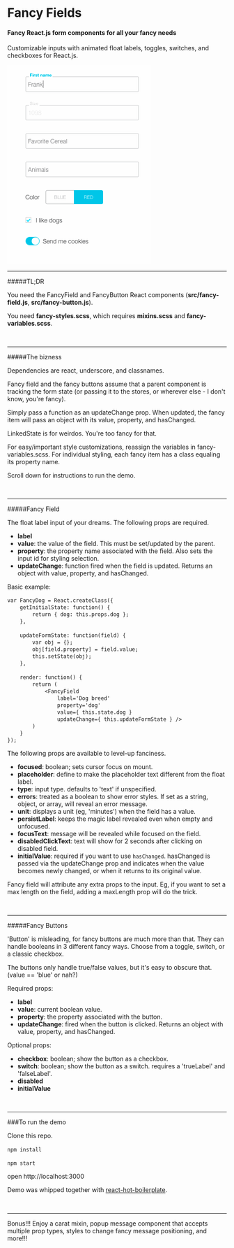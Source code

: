 
# Fancy Fields

#### Fancy React.js form components for all your fancy needs

Customizable inputs with animated float labels, toggles, switches, and checkboxes for React.js.

![image](https://raw.githubusercontent.com/emmya/fancy-fields/master/src/images/fancyexample2.gif)


---

#####TL;DR

You need the FancyField and FancyButton React components (**src/fancy-field.js**, **src/fancy-button.js**).

You need **fancy-styles.scss**, which requires **mixins.scss** and **fancy-variables.scss**. 


<br>

---

#####The bizness

Dependencies are react, underscore, and classnames.

Fancy field and the fancy buttons assume that a parent component is tracking the form state (or passing it to the stores, or wherever else - I don't know, you're fancy).

Simply pass a function as an updateChange prop. When updated, the fancy item will pass an object with its value, property, and hasChanged. 

LinkedState is for weirdos. You're too fancy for that. 

For easy/important style customizations, reassign the variables in fancy-variables.scss.  For individual styling, each fancy item has a class equaling its property name. 

Scroll down for instructions to run the demo.

<br>

---

#####Fancy Field

The float label input of your dreams. The following props are required.

- **label**
- **value**: the value of the field. This must be set/updated by the parent.
- **property**: the property name associated with the field. Also sets the input id for styling selection.
- **updateChange**: function fired when the field is updated. Returns an object with value, property, and hasChanged.

Basic example:

```
var FancyDog = React.createClass({
    getInitialState: function() {
        return { dog: this.props.dog };
    },

    updateFormState: function(field) {
        var obj = {};
        obj[field.property] = field.value;
        this.setState(obj);
    },

    render: function() {
        return (
            <FancyField 
                label='Dog breed' 
                property='dog'
                value={ this.state.dog }
                updateChange={ this.updateFormState } />
        )
    }
});
```


The following props are available to level-up fanciness.

- **focused**: boolean; sets cursor focus on mount.
- **placeholder**: define to make the placeholder text different from the float label.
- **type**: input type. defaults to 'text' if unspecified.
- **errors**: treated as a boolean to show error styles. If set as a string, object, or array, will reveal an error message.
- **unit**: displays a unit (eg, 'minutes') when the field has a value.
- **persistLabel**: keeps the magic label revealed even when empty and unfocused.
- **focusText**: message will be revealed while focused on the field.
- **disabledClickText**: text will show for 2 seconds after clicking on disabled field.
- **initialValue**: required if you want to use ```hasChanged```. hasChanged is passed via the updateChange prop and indicates when the value becomes newly changed, or when it returns to its original value.

Fancy field will attribute any extra props to the input. Eg, if you want to set a max length on the field, adding a maxLength prop will do the trick.

<br>

---


#####Fancy Buttons

'Button' is misleading, for fancy buttons are much more than that. They can handle booleans in 3 different fancy ways. Choose from a toggle, switch, or a classic checkbox.

The buttons only handle true/false values, but it's easy to obscure that. (value == 'blue' or nah?)

Required props:

- **label**
- **value**: current boolean value.
- **property**: the property associated with the button.
- **updateChange**: fired when the button is clicked. Returns an object with value, property, and hasChanged.

Optional props:

- **checkbox**: boolean; show the button as a checkbox.
- **switch**: boolean; show the button as a switch. requires a 'trueLabel' and 'falseLabel'.
- **disabled**
- **initialValue**

<br>

---

###To run the demo

Clone this repo.

```npm install```

```npm start```

open http://localhost:3000


Demo was whipped together with [react-hot-boilerplate](https://github.com/gaearon/react-hot-boilerplate).


<br>
 
---

Bonus!!! Enjoy a carat mixin, popup message component that accepts multiple prop types, styles to change fancy message positioning, and more!!!